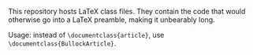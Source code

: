 ﻿This repository hosts LaTeX class files. They contain the code that would otherwise go into a LaTeX preamble, making it unbearably long.

Usage: instead of `\documentclass{article}`, use `\documentclass{BullockArticle}`.